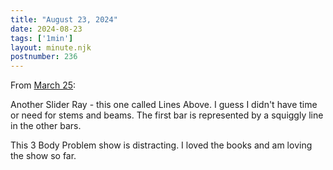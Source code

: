 ```yaml
---
title: "August 23, 2024"
date: 2024-08-23
tags: ['1min']
layout: minute.njk
postnumber: 236
---	
```


From [March 25](https://www.listenfaster.com/main/85/):


Another Slider Ray - this one called Lines Above. I guess I didn't have time or need for stems and beams. The first bar is represented by a squiggly line in the other bars.

This 3 Body Problem show is distracting. I loved the books and am loving the show so far.
